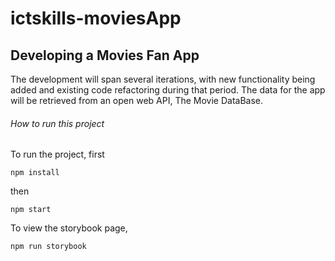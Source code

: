 # ictskills-moviesApp
## Developing a Movies Fan App

The development will span several iterations, with new functionality being added and existing code refactoring during that period. 
The data for the app will be retrieved from an open web API, The Movie DataBase.

###### How to run this project
To run the project, first
```
npm install
```
then 
```
npm start
```
To view the storybook page, 
```
npm run storybook
```
